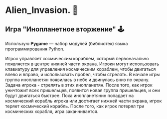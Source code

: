 # Alien_Invasion. :snake:
## Игра "Инопланетное вторжение" :joystick: 
Использую **Pygame** — набор модулей (библиотек) языка программирования Python.

Игрок управляет космическим кораблем, который первоначально появляется в центре нижней части экрана. Игроки могут использовать клавиатуру для управления космическим кораблем, чтобы двигаться влево и вправо, и использовать пробел, чтобы стрелять. В начале игры группа инопланетян появилась в небе и двинулась вниз по экрану. Задача игрока - стрелять в этих инопланетян. После того, как игрок уничтожит всех пришельцев, появится новая группа пришельцев, и они будут двигаться быстрее. Пока инопланетянин попадает на космический корабль игрока или достигает нижней части экрана, игрок теряет космический корабль. После того, как игрок потерял три космических корабля, игра заканчивается.
